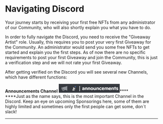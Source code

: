# Navigating Discord

Your journey starts by receiving your first free NFTs from any administrator of our Community, who will also shortly explain you what you have to do.&#x20;

In order to fully navigate the Discord, you need to receive the "Giveaway Artist" role. Usually, this requires you to post your very first Giveaway for the Community. An administrator would send you some free NFTs to get started and explain you the first steps. As of now there are no specific requirements to post your first Giveaway and join the Community, this is just a verification step and we will not rate your first Giveaway.

After getting verified on the Discord you will see several new Channels, which have different functions:

**Announcements Channel** <img src="../.gitbook/assets/image.png" alt="" data-size="line">****\
****Just as the name says, this is the most important Channel in the Discord. Keep an eye on upcoming Sponsorings here, some of them are highly limited and sometimes only the first people can get some, don´t slack!

****
